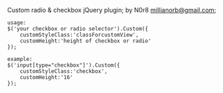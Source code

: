 ﻿Custom radio & checkbox jQuery plugin;
by N0r8 millianorb@gmail.com;

	usage:
	$('your checkbox or radio selector').Custom({
		customStyleClass:'classForcustomView',
		customHeight:'height of checkbox or radio'
	});
	
	example:
	$('input[type="checkbox"]').Custom({
		customStyleClass:'checkbox',
		customHeight:'16'
	});